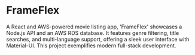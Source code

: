 # FrameFlex
A React and AWS-powered movie listing app, 'FrameFlex' showcases a Node.js API and an AWS RDS database. It features genre filtering, title searches, and multi-language support, offering a sleek user interface with Material-UI. This project exemplifies modern full-stack development.
